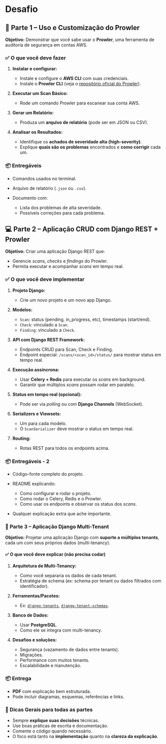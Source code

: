 # Desafio

## 🔧 **Parte 1 – Uso e Customização do Prowler**

**Objetivo:**
Demonstrar que você sabe usar o **Prowler**, uma ferramenta de auditoria de segurança em contas AWS.

### ✅ O que você deve fazer

1. **Instalar e configurar:**

   * Instale e configure o **AWS CLI** com suas credenciais.
   * Instale o **Prowler CLI** (veja o [repositório oficial do Prowler](https://github.com/prowler-cloud/prowler)).

2. **Executar um Scan Básico:**

   * Rode um comando Prowler para escanear sua conta AWS.

3. **Gerar um Relatório:**

   * Produza um **arquivo de relatório** (pode ser em JSON ou CSV).

4. **Analisar os Resultados:**

   * Identifique os **achados de severidade alta (high-severity)**.
   * Explique **quais são os problemas** encontrados e **como corrigir** cada um.

### 📦 Entregáveis

* Comandos usados no terminal.
* Arquivo de relatório (`.json` ou `.csv`).
* Documento com:

  * Lista dos problemas de alta severidade.
  * Possíveis correções para cada problema.

## 💻 **Parte 2 – Aplicação CRUD com Django REST + Prowler**

**Objetivo:**
Criar uma aplicação Django REST que:

* Gerencie *scans*, *checks* e *findings* do Prowler.
* Permita executar e acompanhar *scans* em tempo real.

### ✅ O que você deve implementar

1. **Projeto Django:**

   * Crie um novo projeto e um novo app Django.

2. **Modelos:**

   * `Scan`: status (pending, in\_progress, etc), timestamps (start/end).
   * `Check`: vinculado a `Scan`.
   * `Finding`: vinculado a `Check`.

3. **API com Django REST Framework:**

   * Endpoints CRUD para Scan, Check e Finding.
   * Endpoint especial: `/scans/<scan_id>/status/` para mostrar status em tempo real.

4. **Execução assíncrona:**

   * Usar **Celery + Redis** para executar os *scans* em background.
   * Garantir que múltiplos *scans* possam rodar em paralelo.

5. **Status em tempo real (opcional):**

   * Pode ser via *polling* ou com **Django Channels** (WebSocket).

6. **Serializers e Viewsets:**

   * Um para cada modelo.
   * O `ScanSerializer` deve mostrar o status em tempo real.

7. **Routing:**

   * Rotas REST para todos os endpoints acima.

### 📦 Entregáveis - 2

* Código-fonte completo do projeto.
* README explicando:

  * Como configurar e rodar o projeto.
  * Como rodar o Celery, Redis e o Prowler.
  * Como usar os endpoints e observar os status dos *scans*.
* Qualquer explicação extra que ache importante.

### 🏢 **Parte 3 – Aplicação Django Multi-Tenant**

**Objetivo:**
Projetar uma aplicação Django com **suporte a múltiplos tenants**, cada um com seus próprios dados (multi-tenancy).

#### ✅ O que você deve **explicar (não precisa codar)**

1. **Arquitetura de Multi-Tenancy:**

   * Como você separaria os dados de cada tenant.
   * Estratégia de schema (ex: schema por tenant ou dados filtrados com identificador).

2. **Ferramentas/Pacotes:**

   * Ex: [`django-tenants`](https://github.com/django-tenants/django-tenants), [`django-tenant-schemas`](https://github.com/bernardopires/django-tenant-schemas).

3. **Banco de Dados:**

   * Usar **PostgreSQL**.
   * Como ele se integra com multi-tenancy.

4. **Desafios e soluções:**

   * Segurança (vazamento de dados entre tenants).
   * Migrações.
   * Performance com muitos tenants.
   * Escalabilidade e manutenção.

### 📦 Entrega

* **PDF** com explicação bem estruturada.
* Pode incluir diagramas, esquemas, referências e links.

### 📌 Dicas Gerais para todas as partes

* Sempre **explique suas decisões** técnicas.
* Use boas práticas de escrita e documentação.
* Comente o código quando necessário.
* O foco está tanto na **implementação** quanto na **clareza da explicação**.
